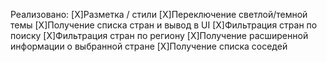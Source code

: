 Реализовано:
[X]Разметка / стили
[X]Переключение светлой/темной темы
[X]Получение списка стран и вывод в UI
[X]Фильтрация стран по поиску
[X]Фильтрация стран по региону
[X]Получение расширенной информации о выбранной стране 
[X]Получение списка соседей

